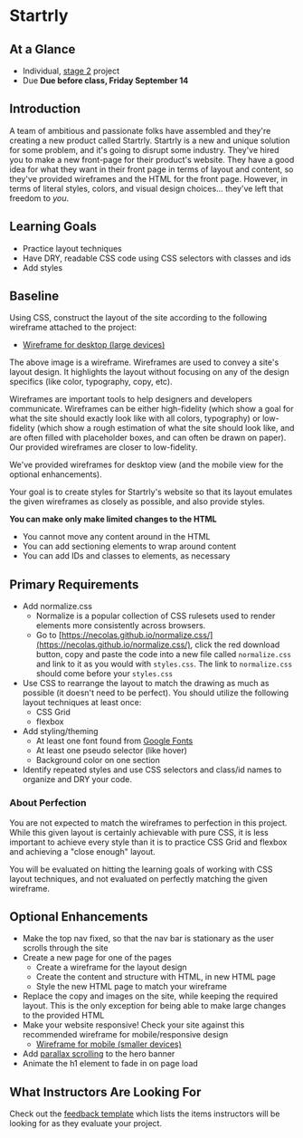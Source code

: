 # Startrly

## At a Glance

- Individual, [stage 2](https://github.com/Ada-Developers-Academy/pedagogy/blob/master/rule-of-three.md#stage-2) project
- Due **Due before class, Friday September 14**

## Introduction

A team of ambitious and passionate folks have assembled and they're creating a new product called Startrly. Startrly is a new and unique solution for some problem, and it's going to disrupt some industry. They've hired you to make a new front-page for their product's website. They have a good idea for what they want in their front page in terms of layout and content, so they've provided wireframes and the HTML for the front page. However, in terms of literal styles, colors, and visual design choices... they've left that freedom to _you_.

## Learning Goals
- Practice layout techniques
- Have DRY, readable CSS code using CSS selectors with classes and ids
- Add styles

## Baseline
Using CSS, construct the layout of the site according to the following wireframe attached to the project:
- [Wireframe for desktop (large devices)](wireframes/desktop.png)

The above image is a wireframe. Wireframes are used to convey a site's layout design. It highlights the layout without focusing on any of the design specifics (like color, typography, copy, etc).

Wireframes are important tools to help designers and developers communicate. Wireframes can be either high-fidelity (which show a goal for what the site should exactly look like with all colors, typography) or low-fidelity (which show a rough estimation of what the site should look like, and are often filled with placeholder boxes, and can often be drawn on paper). Our provided wireframes are closer to low-fidelity.

We've provided wireframes for desktop view (and the mobile view for the optional enhancements).

Your goal is to create styles for Startrly's website so that its layout emulates the given wireframes as closely as possible, and also provide styles.

**You can make only make limited changes to the HTML**
- You cannot move any content around in the HTML
- You can add sectioning elements to wrap around content
- You can add IDs and classes to elements, as necessary

## Primary Requirements

- Add normalize.css
  - Normalize is a popular collection of CSS rulesets used to render elements more consistently across browsers.
  - Go to [https://necolas.github.io/normalize.css/](https://necolas.github.io/normalize.css/), click the red download button, copy and paste the code into a new file called `normalize.css` and link to it as you would with `styles.css`. The link to `normalize.css` should come before your `styles.css`
- Use CSS to rearrange the layout to match the drawing as much as possible (it doesn't need to be perfect). You should utilize the following layout techniques at least once:
  - CSS Grid
  - flexbox
- Add styling/theming
  - At least one font found from [Google Fonts](https://fonts.google.com/)
  - At least one pseudo selector (like hover)
  - Background color on one section
- Identify repeated styles and use CSS selectors and class/id names to organize and DRY your code.

### About Perfection

You are not expected to match the wireframes to perfection in this project. While this given layout is certainly achievable with pure CSS, it is less important to achieve every style than it is to practice CSS Grid and flexbox and achieving a "close enough" layout.

You will be evaluated on hitting the learning goals of working with CSS layout techniques, and not evaluated on perfectly matching the given wireframe.

## Optional Enhancements

- Make the top nav fixed, so that the nav bar is stationary as the user scrolls through the site
- Create a new page for one of the pages
  - Create a wireframe for the layout design
  - Create the content and structure with HTML, in new HTML page
  - Style the new HTML page to match your wireframe
- Replace the copy and images on the site, while keeping the required layout. This is the only exception for being able to make large changes to the provided HTML
- Make your website responsive! Check your site against this recommended wireframe for mobile/responsive design
  - [Wireframe for mobile (smaller devices)](wireframes/mobile.png)
- Add [parallax scrolling](https://www.w3schools.com/howto/howto_css_parallax.asp) to the hero banner
- Animate the h1 element to fade in on page load

## What Instructors Are Looking For
Check out the [feedback template](feedback.md) which lists the items instructors will be looking for as they evaluate your project.
